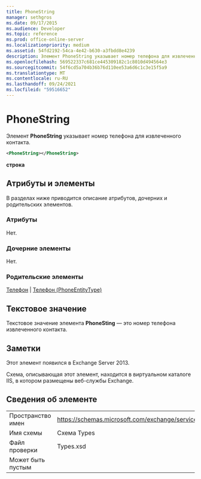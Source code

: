 ```yaml
---
title: PhoneString
manager: sethgros
ms.date: 09/17/2015
ms.audience: Developer
ms.topic: reference
ms.prod: office-online-server
ms.localizationpriority: medium
ms.assetid: 54fd2192-54ca-4e42-b630-a3fbdd8e4239
description: Элемент PhoneString указывает номер телефона для извлеченного контакта.
ms.openlocfilehash: 569522337c681ce445309182c1c8010d494564e3
ms.sourcegitcommit: 54f6cd5a704b36b76d110ee53a6d6c1c3e15f5a9
ms.translationtype: MT
ms.contentlocale: ru-RU
ms.lasthandoff: 09/24/2021
ms.locfileid: "59516652"
---
```

# <a name="phonestring"></a>PhoneString

Элемент **PhoneString** указывает номер телефона для извлеченного контакта. 
  
```XML
<PhoneString></PhoneString>
```

 **строка**
## <a name="attributes-and-elements"></a>Атрибуты и элементы

В разделах ниже приводится описание атрибутов, дочерних и родительских элементов.
  
### <a name="attributes"></a>Атрибуты

Нет.
  
### <a name="child-elements"></a>Дочерние элементы

Нет.
  
### <a name="parent-elements"></a>Родительские элементы

[Телефон](phone.md)  |  [Телефон (PhoneEntityType)](phone-phoneentitytype.md)
  
## <a name="text-value"></a>Текстовое значение

Текстовое значение элемента **PhoneSting** — это номер телефона извлеченного контакта. 
  
## <a name="remarks"></a>Заметки

Этот элемент появился в Exchange Server 2013.
  
Схема, описывающая этот элемент, находится в виртуальном каталоге IIS, в котором размещены веб-службы Exchange.
  
## <a name="element-information"></a>Сведения об элементе

|||
|:-----|:-----|
|Пространство имен  <br/> |https://schemas.microsoft.com/exchange/services/2006/types  <br/> |
|Имя схемы  <br/> |Схема Types  <br/> |
|Файл проверки  <br/> |Types.xsd  <br/> |
|Может быть пустым  <br/> ||
   


